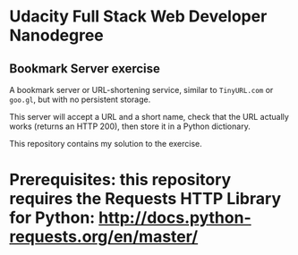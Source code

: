 # Udacity Full Stack Web Developer Nanodegree
## Bookmark Server exercise

A bookmark server or URL-shortening service,
similar to `TinyURL.com` or `goo.gl`, but with no persistent storage.

This server will accept a URL and a short name, check that the URL actually
works (returns an HTTP 200), then store it in a Python dictionary.

This repository contains my solution to the exercise.

# Prerequisites: this repository requires the Requests HTTP Library for Python: http://docs.python-requests.org/en/master/
